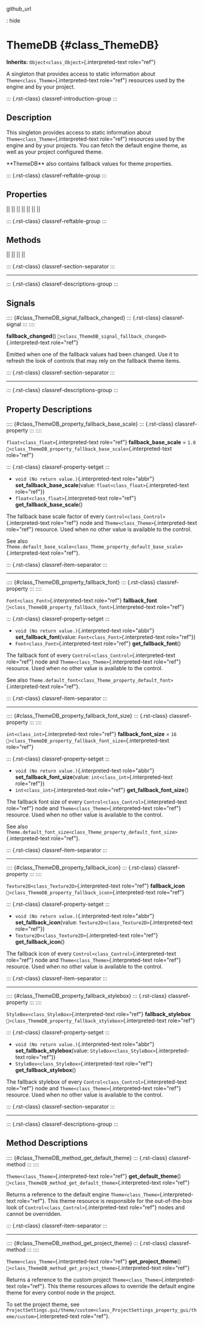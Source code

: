 github_url

:   hide

# ThemeDB {#class_ThemeDB}

**Inherits:** `Object<class_Object>`{.interpreted-text role="ref"}

A singleton that provides access to static information about
`Theme<class_Theme>`{.interpreted-text role="ref"} resources used by the
engine and by your project.

::: {.rst-class}
classref-introduction-group
:::

## Description

This singleton provides access to static information about
`Theme<class_Theme>`{.interpreted-text role="ref"} resources used by the
engine and by your projects. You can fetch the default engine theme, as
well as your project configured theme.

\*\*ThemeDB\*\* also contains fallback values for theme properties.

::: {.rst-class}
classref-reftable-group
:::

## Properties

||
||
||
||
||
||
||

::: {.rst-class}
classref-reftable-group
:::

## Methods

||
||
||
||

::: {.rst-class}
classref-section-separator
:::

------------------------------------------------------------------------

::: {.rst-class}
classref-descriptions-group
:::

## Signals

:::: {#class_ThemeDB_signal_fallback_changed}
::: {.rst-class}
classref-signal
:::
::::

**fallback_changed**()
`🔗<class_ThemeDB_signal_fallback_changed>`{.interpreted-text
role="ref"}

Emitted when one of the fallback values had been changed. Use it to
refresh the look of controls that may rely on the fallback theme items.

::: {.rst-class}
classref-section-separator
:::

------------------------------------------------------------------------

::: {.rst-class}
classref-descriptions-group
:::

## Property Descriptions

:::: {#class_ThemeDB_property_fallback_base_scale}
::: {.rst-class}
classref-property
:::
::::

`float<class_float>`{.interpreted-text role="ref"}
**fallback_base_scale** = `1.0`
`🔗<class_ThemeDB_property_fallback_base_scale>`{.interpreted-text
role="ref"}

::: {.rst-class}
classref-property-setget
:::

- `void (No return value.)`{.interpreted-text role="abbr"}
  **set_fallback_base_scale**(value:
  `float<class_float>`{.interpreted-text role="ref"})
- `float<class_float>`{.interpreted-text role="ref"}
  **get_fallback_base_scale**()

The fallback base scale factor of every
`Control<class_Control>`{.interpreted-text role="ref"} node and
`Theme<class_Theme>`{.interpreted-text role="ref"} resource. Used when
no other value is available to the control.

See also
`Theme.default_base_scale<class_Theme_property_default_base_scale>`{.interpreted-text
role="ref"}.

::: {.rst-class}
classref-item-separator
:::

------------------------------------------------------------------------

:::: {#class_ThemeDB_property_fallback_font}
::: {.rst-class}
classref-property
:::
::::

`Font<class_Font>`{.interpreted-text role="ref"} **fallback_font**
`🔗<class_ThemeDB_property_fallback_font>`{.interpreted-text role="ref"}

::: {.rst-class}
classref-property-setget
:::

- `void (No return value.)`{.interpreted-text role="abbr"}
  **set_fallback_font**(value: `Font<class_Font>`{.interpreted-text
  role="ref"})
- `Font<class_Font>`{.interpreted-text role="ref"}
  **get_fallback_font**()

The fallback font of every `Control<class_Control>`{.interpreted-text
role="ref"} node and `Theme<class_Theme>`{.interpreted-text role="ref"}
resource. Used when no other value is available to the control.

See also
`Theme.default_font<class_Theme_property_default_font>`{.interpreted-text
role="ref"}.

::: {.rst-class}
classref-item-separator
:::

------------------------------------------------------------------------

:::: {#class_ThemeDB_property_fallback_font_size}
::: {.rst-class}
classref-property
:::
::::

`int<class_int>`{.interpreted-text role="ref"} **fallback_font_size** =
`16` `🔗<class_ThemeDB_property_fallback_font_size>`{.interpreted-text
role="ref"}

::: {.rst-class}
classref-property-setget
:::

- `void (No return value.)`{.interpreted-text role="abbr"}
  **set_fallback_font_size**(value: `int<class_int>`{.interpreted-text
  role="ref"})
- `int<class_int>`{.interpreted-text role="ref"}
  **get_fallback_font_size**()

The fallback font size of every
`Control<class_Control>`{.interpreted-text role="ref"} node and
`Theme<class_Theme>`{.interpreted-text role="ref"} resource. Used when
no other value is available to the control.

See also
`Theme.default_font_size<class_Theme_property_default_font_size>`{.interpreted-text
role="ref"}.

::: {.rst-class}
classref-item-separator
:::

------------------------------------------------------------------------

:::: {#class_ThemeDB_property_fallback_icon}
::: {.rst-class}
classref-property
:::
::::

`Texture2D<class_Texture2D>`{.interpreted-text role="ref"}
**fallback_icon**
`🔗<class_ThemeDB_property_fallback_icon>`{.interpreted-text role="ref"}

::: {.rst-class}
classref-property-setget
:::

- `void (No return value.)`{.interpreted-text role="abbr"}
  **set_fallback_icon**(value:
  `Texture2D<class_Texture2D>`{.interpreted-text role="ref"})
- `Texture2D<class_Texture2D>`{.interpreted-text role="ref"}
  **get_fallback_icon**()

The fallback icon of every `Control<class_Control>`{.interpreted-text
role="ref"} node and `Theme<class_Theme>`{.interpreted-text role="ref"}
resource. Used when no other value is available to the control.

::: {.rst-class}
classref-item-separator
:::

------------------------------------------------------------------------

:::: {#class_ThemeDB_property_fallback_stylebox}
::: {.rst-class}
classref-property
:::
::::

`StyleBox<class_StyleBox>`{.interpreted-text role="ref"}
**fallback_stylebox**
`🔗<class_ThemeDB_property_fallback_stylebox>`{.interpreted-text
role="ref"}

::: {.rst-class}
classref-property-setget
:::

- `void (No return value.)`{.interpreted-text role="abbr"}
  **set_fallback_stylebox**(value:
  `StyleBox<class_StyleBox>`{.interpreted-text role="ref"})
- `StyleBox<class_StyleBox>`{.interpreted-text role="ref"}
  **get_fallback_stylebox**()

The fallback stylebox of every
`Control<class_Control>`{.interpreted-text role="ref"} node and
`Theme<class_Theme>`{.interpreted-text role="ref"} resource. Used when
no other value is available to the control.

::: {.rst-class}
classref-section-separator
:::

------------------------------------------------------------------------

::: {.rst-class}
classref-descriptions-group
:::

## Method Descriptions

:::: {#class_ThemeDB_method_get_default_theme}
::: {.rst-class}
classref-method
:::
::::

`Theme<class_Theme>`{.interpreted-text role="ref"}
**get_default_theme**()
`🔗<class_ThemeDB_method_get_default_theme>`{.interpreted-text
role="ref"}

Returns a reference to the default engine
`Theme<class_Theme>`{.interpreted-text role="ref"}. This theme resource
is responsible for the out-of-the-box look of
`Control<class_Control>`{.interpreted-text role="ref"} nodes and cannot
be overridden.

::: {.rst-class}
classref-item-separator
:::

------------------------------------------------------------------------

:::: {#class_ThemeDB_method_get_project_theme}
::: {.rst-class}
classref-method
:::
::::

`Theme<class_Theme>`{.interpreted-text role="ref"}
**get_project_theme**()
`🔗<class_ThemeDB_method_get_project_theme>`{.interpreted-text
role="ref"}

Returns a reference to the custom project
`Theme<class_Theme>`{.interpreted-text role="ref"}. This theme resources
allows to override the default engine theme for every control node in
the project.

To set the project theme, see
`ProjectSettings.gui/theme/custom<class_ProjectSettings_property_gui/theme/custom>`{.interpreted-text
role="ref"}.
